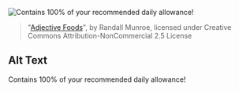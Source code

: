 ![Contains 100% of your recommended daily allowance!](https://imgs.xkcd.com/comics/adjective_foods.png)
> "[Adjective Foods](https://xkcd.com/1774/)", by Randall Munroe, licensed under Creative Commons Attribution-NonCommercial 2.5 License

## Alt Text
Contains 100% of your recommended daily allowance!
